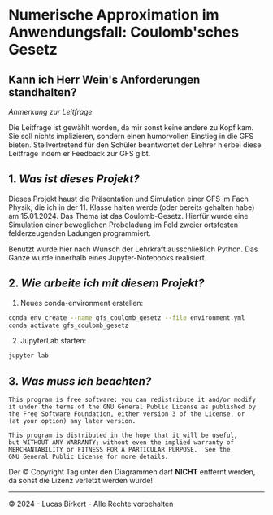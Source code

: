 # Numerische Approximation im Anwendungsfall: Coulomb'sches Gesetz

## Kann ich Herr Wein's Anforderungen standhalten?

*Anmerkung zur Leitfrage*

Die Leitfrage ist gewählt worden, da mir sonst keine andere zu Kopf kam. Sie soll nichts implizieren, sondern einen humorvollen Einstieg in die GFS bieten. Stellvertretend für den Schüler beantwortet der Lehrer hierbei diese Leitfrage indem er Feedback zur GFS gibt.

## 1. *Was ist dieses Projekt?*

Dieses Projekt haust die Präsentation und Simulation einer GFS im Fach Physik, die ich in der 11. Klasse halten werde (oder bereits gehalten habe) am 15.01.2024. Das Thema ist das Coulomb-Gesetz. Hierfür wurde eine Simulation einer beweglichen Probeladung im Feld zweier ortsfesten felderzeugenden Ladungen programmiert.

Benutzt wurde hier nach Wunsch der Lehrkraft ausschließlich Python. Das Ganze wurde innerhalb eines Jupyter-Notebooks realisiert.

## 2. *Wie arbeite ich mit diesem Projekt?*

1. Neues conda-environment erstellen:

```sh
conda env create --name gfs_coulomb_gesetz --file environment.yml
conda activate gfs_coulomb_gesetz
```

2. JupyterLab starten:

```sh
jupyter lab
```

## 3. *Was muss ich beachten?*
```
This program is free software: you can redistribute it and/or modify
it under the terms of the GNU General Public License as published by
the Free Software Foundation, either version 3 of the License, or
(at your option) any later version.

This program is distributed in the hope that it will be useful,
but WITHOUT ANY WARRANTY; without even the implied warranty of
MERCHANTABILITY or FITNESS FOR A PARTICULAR PURPOSE.  See the
GNU General Public License for more details.
```

Der &copy; Copyright Tag unter den Diagrammen darf **NICHT** entfernt werden, da sonst die Lizenz verletzt werden würde!

----

&copy; 2024 - Lucas Birkert - Alle Rechte vorbehalten
